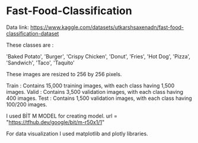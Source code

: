 # Fast-Food-Classification

Data link: https://www.kaggle.com/datasets/utkarshsaxenadn/fast-food-classification-dataset

These classes are :

'Baked Potato',
'Burger',
'Crispy Chicken',
'Donut',
'Fries',
'Hot Dog',
'Pizza',
'Sandwich',
'Taco',
'Taquito'

These images are resized to 256 by 256 pixels.

Train : Contains 15,000 training images, with each class having 1,500 images.
Valid : Contains 3,500 validation images, with each class having 400 images.
Test : Contains 1,500 validation images, with each class having 100/200 images.

I used BİT M MODEL for creating model. url = "https://tfhub.dev/google/bit/m-r50x1/1"

 For data visualization I used matplotlib and plotly libraries.
